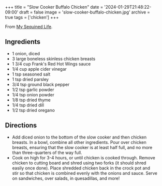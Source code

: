 +++
title = "Slow Cooker Buffalo Chicken"
date = '2024-01-29T21:48:22-09:00'
draft = false
image = 'slow-cooker-buffalo-chicken.jpg'
archive = true
tags = ['chicken']
+++

From [My Sequined Life](https://www.mysequinedlife.com/slow-cooker-buffalo-chicken/).

## Ingredients
* 1 onion, diced
* 3 large boneless skinless chicken breasts
* 1 3/4 cup Frank's Red Hot Wings sauce
* 1/4 cup apple cider vinegar
* 1 tsp seasoned salt
* 1 tsp dried parsley
* 3/4 tsp ground black pepper
* 1/2 tsp garlic powder
* 1/4 tsp onion powder
* 1/8 tsp dried thyme
* 1/4 tsp dried dill
* 1/2 tsp dried oregano

## Directions
* Add diced onion to the bottom of the slow cooker and then chicken breasts. In a bowl, combine all other ingredients. Pour over chicken breasts, ensuring that the slow cooker is at least half full, and no more than three-quarters of the way full.
* Cook on high for 3-4 hours, or until chicken is cooked through. Remove chicken to cutting board and shred using two forks (it should shred easily once done). Place shredded chicken back in the crock pot and stir so that chicken is combined evenly with the onions and sauce. Serve on sandwiches, over salads, in quesadillas, and more!
